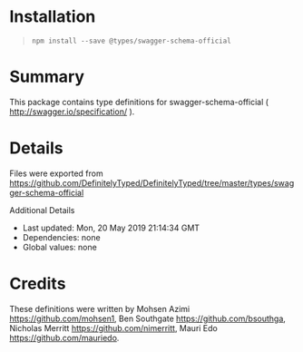 # Installation
> `npm install --save @types/swagger-schema-official`

# Summary
This package contains type definitions for swagger-schema-official ( http://swagger.io/specification/ ).

# Details
Files were exported from https://github.com/DefinitelyTyped/DefinitelyTyped/tree/master/types/swagger-schema-official

Additional Details
 * Last updated: Mon, 20 May 2019 21:14:34 GMT
 * Dependencies: none
 * Global values: none

# Credits
These definitions were written by Mohsen Azimi <https://github.com/mohsen1>, Ben Southgate <https://github.com/bsouthga>, Nicholas Merritt <https://github.com/nimerritt>, Mauri Edo <https://github.com/mauriedo>.
